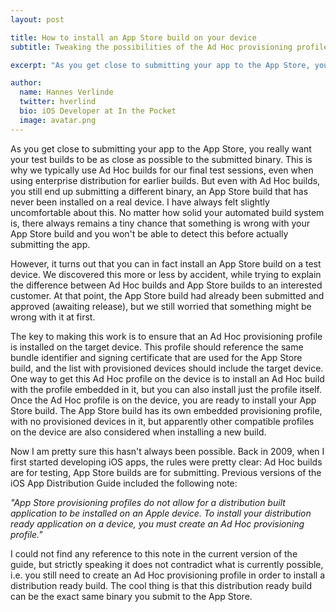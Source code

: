 ```yaml
---
layout: post

title: How to install an App Store build on your device
subtitle: Tweaking the possibilities of the Ad Hoc provisioning profile

excerpt: "As you get close to submitting your app to the App Store, you really want your test builds to be as close as possible to the submitted binary. This is why we typically use Ad Hoc builds for our final test sessions, even when using enterprise distribution for earlier builds. But even with Ad Hoc builds, you still end up submitting a different binary, an App Store build that has never been installed on a real device..."

author:
  name: Hannes Verlinde
  twitter: hverlind
  bio: iOS Developer at In the Pocket
  image: avatar.png
---
```


As you get close to submitting your app to the App Store, you really want your test builds to be as close as possible to the submitted binary. This is why we typically use Ad Hoc builds for our final test sessions, even when using enterprise distribution for earlier builds. But even with Ad Hoc builds, you still end up submitting a different binary, an App Store build that has never been installed on a real device. I have always felt slightly uncomfortable about this. No matter how solid your automated build system is, there always remains a tiny chance that something is wrong with your App Store build and you won't be able to detect this before actually submitting the app.

However, it turns out that you can in fact install an App Store build on a test device. We discovered this more or less by accident, while trying to explain the difference between Ad Hoc builds and App Store builds to an interested customer. At that point, the App Store build had already been submitted and approved (awaiting release), but we still worried that something might be wrong with it at first.

The key to making this work is to ensure that an Ad Hoc provisioning profile is installed on the target device. This profile should reference the same bundle identifier and signing certificate that are used for the App Store build, and the list with provisioned devices should include the target device. One way to get this Ad Hoc profile on the device is to install an Ad Hoc build with the profile embedded in it, but you can also install just the profile itself. Once the Ad Hoc profile is on the device, you are ready to install your App Store build. The App Store build has its own embedded provisioning profile, with no provisioned devices in it, but apparently other compatible profiles on the device are also considered when installing a new build.

Now I am pretty sure this hasn't always been possible. Back in 2009, when I first started developing iOS apps, the rules were pretty clear: Ad Hoc builds are for testing, App Store builds are for submitting. Previous versions of the iOS App Distribution Guide included the following note:

*"App Store provisioning profiles do not allow for a distribution built application to be installed on an Apple device. To install your distribution ready application on a device, you must create an Ad Hoc provisioning profile."*

I could not find any reference to this note in the current version of the guide, but strictly speaking it does not contradict what is currently possible, i.e. you still need to create an Ad Hoc provisioning profile in order to install a distribution ready build. The cool thing is that this distribution ready build can be the exact same binary you submit to the App Store.

